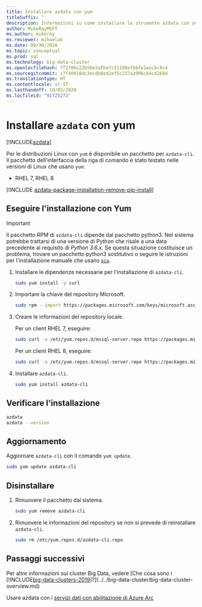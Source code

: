```yaml
---
title: Installare azdata con yum
titleSuffix: ''
description: Informazioni su come installare lo strumento azdata con yum.
author: MikeRayMSFT
ms.author: mikeray
ms.reviewer: mihaelab
ms.date: 09/30/2020
ms.topic: conceptual
ms.prod: sql
ms.technology: big-data-cluster
ms.openlocfilehash: 7f2f06c22b56e2afbe7c51198efbbfe1eecbc8c4
ms.sourcegitcommit: c7f40918dc3ecdb0ed2ef5c237a3996cb4cd268d
ms.translationtype: HT
ms.contentlocale: it-IT
ms.lasthandoff: 10/05/2020
ms.locfileid: "91725272"
---
```

# <a name="install-azdata-with-yum"></a>Installare `azdata` con yum

[!INCLUDE[azdata](../../includes/applies-to-version/azdata.md)]

Per le distribuzioni Linux con `yum` è disponibile un pacchetto per `azdata-cli`. Il pacchetto dell'interfaccia della riga di comando è stato testato nelle versioni di Linux che usano `yum`:

- RHEL 7, RHEL 8

[!INCLUDE [azdata-package-installation-remove-pip-install](../../includes/azdata-package-installation-remove-pip-install.md)]

## <a name="install-with-yum"></a>Eseguire l'installazione con Yum

>[!IMPORTANT]
> Il pacchetto RPM di `azdata-cli` dipende dal pacchetto python3. Nel sistema potrebbe trattarsi di una versione di Python che risale a una data precedente al requisito di *Python 3.6.x*. Se questa situazione costituisce un problema, trovare un pacchetto python3 sostitutivo o seguire le istruzioni per l'installazione manuale che usano [`pip`](../install/deploy-install-azdata-pip.md).

1. Installare le dipendenze necessarie per l'installazione di `azdata-cli`.

   ```bash
   sudo yum install -y curl
   ```

1. Importare la chiave del repository Microsoft.

   ```bash
   sudo rpm --import https://packages.microsoft.com/keys/microsoft.asc
   ```

1. Creare le informazioni del repository locale.

   Per un client RHEL 7, eseguire:

   ```bash
   sudo curl -o /etc/yum.repos.d/mssql-server.repo https://packages.microsoft.com/config/rhel/7/prod.repo
   ```
  
   Per un client RHEL 8, eseguire:

   ```bash
   sudo curl -o /etc/yum.repos.d/mssql-server.repo https://packages.microsoft.com/config/rhel/8/prod.repo
   ```

1. Installare `azdata-cli`.

   ```bash
   sudo yum install azdata-cli
   ```

## <a name="verify-install"></a>Verificare l'installazione

```bash
azdata
azdata --version
```

## <a name="update"></a>Aggiornamento

Aggiornare `azdata-cli` con il comando `yum update`.

```bash
sudo yum update azdata-cli
```

## <a name="uninstall"></a>Disinstallare

1. Rimuovere il pacchetto dal sistema.

   ```bash
   sudo yum remove azdata-cli
   ```

1. Rimuovere le informazioni del repository se non si prevede di reinstallare `azdata-cli`.

   ```bash
   sudo rm /etc/yum.repos.d/azdata-cli.repo
   ```

## <a name="next-steps"></a>Passaggi successivi

Per altre informazioni sui cluster Big Data, vedere [Che cosa sono i [!INCLUDE[big-data-clusters-2019](../../includes/ssbigdataclusters-ver15.md)]?](../../big-data-cluster/big-data-cluster-overview.md)

Usare azdata con i [servizi dati con abilitazione di Azure Arc](/azure/azure-arc/data/)
